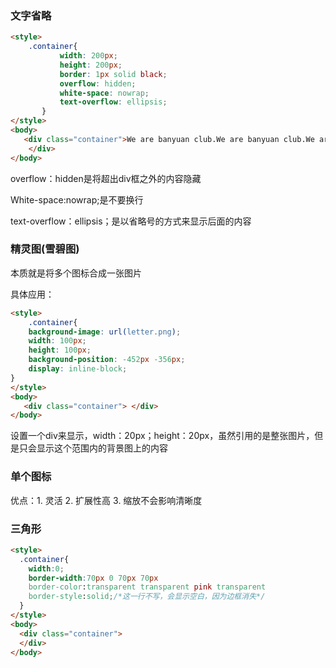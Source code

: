 ### 文字省略

```html
<style>
	.container{
           width: 200px;
           height: 200px;
           border: 1px solid black;
           overflow: hidden;
           white-space: nowrap;
           text-overflow: ellipsis;
       }
</style>
<body>
   <div class="container">We are banyuan club.We are banyuan club.We are banyuan club.We are banyuan club.We are banyuan club.We are banyuan club.We are banyuan club.We are banyuan club.We are banyuan club.We are banyuan club.We are banyuan club.We are banyuan club.We are banyuan club.We are banyuan club.We are banyuan club.We are banyuan club.We are banyuan club.We are banyuan club.We are banyuan club.We are banyuan club.
    </div>
</body>
```

overflow：hidden是将超出div框之外的内容隐藏

White-space:nowrap;是不要换行

text-overflow：ellipsis；是以省略号的方式来显示后面的内容



### 精灵图(雪碧图)

本质就是将多个图标合成一张图片

具体应用：

```html
<style>
	.container{
    background-image: url(letter.png);
    width: 100px;
    height: 100px;
    background-position: -452px -356px;
    display: inline-block;
}
</style>	
<body>
   <div class="container"> </div> 
</body>	

```

设置一个div来显示，width：20px；height：20px，虽然引用的是整张图片，但是只会显示这个范围内的背景图上的内容



### 单个图标

优点：1. 灵活 2. 扩展性高 3. 缩放不会影响清晰度



### 三角形

```html
<style>
  .container{
    width:0;
    border-width:70px 0 70px 70px
    border-color:transparent transparent pink transparent
    border-style:solid;/*这一行不写，会显示空白，因为边框消失*/
  }
</style>
<body>
  <div class="container">
  </div>
</body>
```



